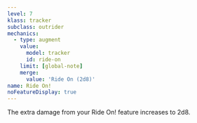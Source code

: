 ```yaml
---
level: 7
klass: tracker
subclass: outrider
mechanics:
  - type: augment
    value:
      model: tracker
      id: ride-on
    limit: [global-note]
    merge:
      value: 'Ride On (2d8)'
name: Ride On!
noFeatureDisplay: true
---
```

The extra damage from your Ride On! feature increases to 2d8.
